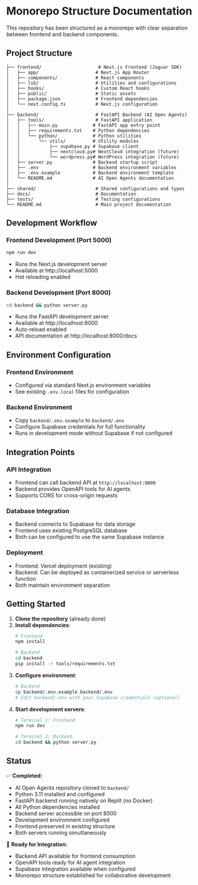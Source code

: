 # Monorepo Structure Documentation

This repository has been structured as a monorepo with clear separation between frontend and backend components.

## Project Structure

```
├── frontend/                     # Next.js Frontend (Jaguar SDK)
│   ├── app/                     # Next.js App Router
│   ├── components/              # React components
│   ├── lib/                     # Utilities and configurations
│   ├── hooks/                   # Custom React hooks
│   ├── public/                  # Static assets
│   ├── package.json             # Frontend dependencies
│   └── next.config.ts           # Next.js configuration
│
├── backend/                     # FastAPI Backend (AI Open Agents)
│   ├── tools/                   # FastAPI application
│   │   ├── main.py             # FastAPI app entry point
│   │   ├── requirements.txt    # Python dependencies
│   │   └── python/             # Python utilities
│   │       └── utils/          # Utility modules
│   │           ├── supabase.py # Supabase client
│   │           ├── nextcloud.py# NextCloud integration (future)
│   │           └── wordpress.py# WordPress integration (future)
│   ├── server.py               # Backend startup script
│   ├── .env                    # Backend environment variables
│   ├── .env.example            # Backend environment template
│   └── README.md               # AI Open Agents documentation
│
├── shared/                      # Shared configurations and types
├── docs/                        # Documentation
├── tests/                       # Testing configurations
└── README.md                    # Main project documentation
```

## Development Workflow

### Frontend Development (Port 5000)
```bash
npm run dev
```
- Runs the Next.js development server
- Available at http://localhost:5000
- Hot reloading enabled

### Backend Development (Port 8000)
```bash
cd backend && python server.py
```
- Runs the FastAPI development server
- Available at http://localhost:8000
- Auto-reload enabled
- API documentation at http://localhost:8000/docs

## Environment Configuration

### Frontend Environment
- Configured via standard Next.js environment variables
- See existing `.env.local` files for configuration

### Backend Environment
- Copy `backend/.env.example` to `backend/.env`
- Configure Supabase credentials for full functionality
- Runs in development mode without Supabase if not configured

## Integration Points

### API Integration
- Frontend can call backend API at `http://localhost:8000`
- Backend provides OpenAPI tools for AI agents
- Supports CORS for cross-origin requests

### Database Integration
- Backend connects to Supabase for data storage
- Frontend uses existing PostgreSQL database
- Both can be configured to use the same Supabase instance

### Deployment
- Frontend: Vercel deployment (existing)
- Backend: Can be deployed as containerized service or serverless function
- Both maintain environment separation

## Getting Started

1. **Clone the repository** (already done)
2. **Install dependencies**:
   ```bash
   # Frontend
   npm install
   
   # Backend
   cd backend
   pip install -r tools/requirements.txt
   ```
3. **Configure environment**:
   ```bash
   # Backend
   cp backend/.env.example backend/.env
   # Edit backend/.env with your Supabase credentials (optional)
   ```
4. **Start development servers**:
   ```bash
   # Terminal 1: Frontend
   npm run dev
   
   # Terminal 2: Backend
   cd backend && python server.py
   ```

## Status

✅ **Completed:**
- AI Open Agents repository cloned to `backend/`
- Python 3.11 installed and configured
- FastAPI backend running natively on Replit (no Docker)
- All Python dependencies installed
- Backend server accessible on port 8000
- Development environment configured
- Frontend preserved in existing structure
- Both servers running simultaneously

🔄 **Ready for Integration:**
- Backend API available for frontend consumption
- OpenAPI tools ready for AI agent integration
- Supabase integration available when configured
- Monorepo structure established for collaborative development